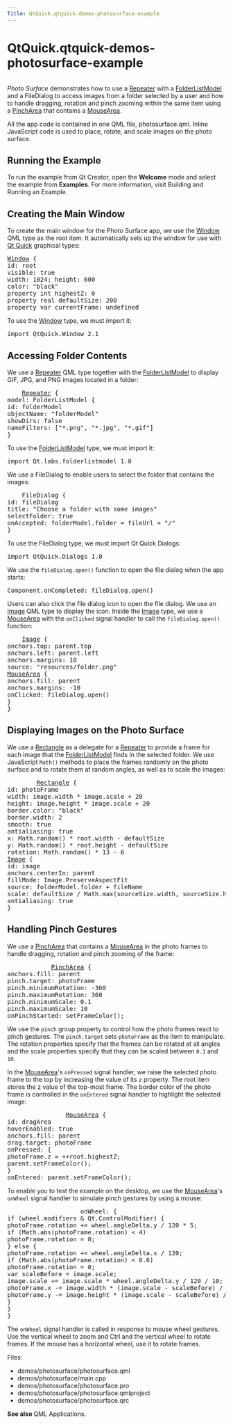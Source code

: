 ```yaml
---
Title: QtQuick.qtquick-demos-photosurface-example
---
```


# QtQuick.qtquick-demos-photosurface-example

<span class="subtitle"></span>
<!-- $$$demos/photosurface-description -->
<p class="centerAlign"><img src="../../../../media/qtquick-demo-photosurface-small.png" alt="" /></p><p><i>Photo Surface</i> demonstrates how to use a <a href="QtQuick.Repeater.md">Repeater</a> with a <a href="Qt.labs.folderlistmodel.FolderListModel.md">FolderListModel</a> and a FileDialog to access images from a folder selected by a user and how to handle dragging, rotation and pinch zooming within the same item using a <a href="QtQuick.PinchArea.md">PinchArea</a> that contains a <a href="QtQuick.MouseArea.md">MouseArea</a>.</p>
<p>All the app code is contained in one QML file, photosurface.qml. Inline JavaScript code is used to place, rotate, and scale images on the photo surface.</p>
<h2 id="running-the-example">Running the Example</h2>
<p>To run the example from Qt Creator, open the <b>Welcome</b> mode and select the example from <b>Examples</b>. For more information, visit Building and Running an Example.</p>
<h2 id="creating-the-main-window">Creating the Main Window</h2>
<p>To create the main window for the Photo Surface app, we use the <a href="QtQuick.Window.Window.md">Window</a> QML type as the root item. It automatically sets up the window for use with <a href="QtQuick.qtquick-index.md">Qt Quick</a> graphical types:</p>
<pre class="qml"><span class="type"><a href="QtQuick.Window.Window.md">Window</a></span> {
<span class="name">id</span>: <span class="name">root</span>
<span class="name">visible</span>: <span class="number">true</span>
<span class="name">width</span>: <span class="number">1024</span>; <span class="name">height</span>: <span class="number">600</span>
<span class="name">color</span>: <span class="string">&quot;black&quot;</span>
property <span class="type">int</span> <span class="name">highestZ</span>: <span class="number">0</span>
property <span class="type">real</span> <span class="name">defaultSize</span>: <span class="number">200</span>
property <span class="type">var</span> <span class="name">currentFrame</span>: <span class="name">undefined</span></pre>
<p>To use the <a href="QtQuick.Window.Window.md">Window</a> type, we must import it:</p>
<pre class="cpp">import <span class="type">QtQuick</span><span class="operator">.</span>Window <span class="number">2.1</span></pre>
<h2 id="accessing-folder-contents">Accessing Folder Contents</h2>
<p>We use a <a href="QtQuick.Repeater.md">Repeater</a> QML type together with the <a href="Qt.labs.folderlistmodel.FolderListModel.md">FolderListModel</a> to display GIF, JPG, and PNG images located in a folder:</p>
<pre class="qml">    <span class="type"><a href="QtQuick.Repeater.md">Repeater</a></span> {
<span class="name">model</span>: <span class="name">FolderListModel</span> {
<span class="name">id</span>: <span class="name">folderModel</span>
<span class="name">objectName</span>: <span class="string">&quot;folderModel&quot;</span>
<span class="name">showDirs</span>: <span class="number">false</span>
<span class="name">nameFilters</span>: [<span class="string">&quot;*.png&quot;</span>, <span class="string">&quot;*.jpg&quot;</span>, <span class="string">&quot;*.gif&quot;</span>]
}</pre>
<p>To use the <a href="Qt.labs.folderlistmodel.FolderListModel.md">FolderListModel</a> type, we must import it:</p>
<pre class="cpp">import <span class="type">Qt</span><span class="operator">.</span>labs<span class="operator">.</span>folderlistmodel <span class="number">1.0</span></pre>
<p>We use a FileDialog to enable users to select the folder that contains the images:</p>
<pre class="qml">    <span class="type">FileDialog</span> {
<span class="name">id</span>: <span class="name">fileDialog</span>
<span class="name">title</span>: <span class="string">&quot;Choose a folder with some images&quot;</span>
<span class="name">selectFolder</span>: <span class="number">true</span>
<span class="name">onAccepted</span>: <span class="name">folderModel</span>.<span class="name">folder</span> <span class="operator">=</span> <span class="name">fileUrl</span> <span class="operator">+</span> <span class="string">&quot;/&quot;</span>
}</pre>
<p>To use the FileDialog type, we must import Qt Quick Dialogs:</p>
<pre class="cpp">import <span class="type">QtQuick</span><span class="operator">.</span>Dialogs <span class="number">1.0</span></pre>
<p>We use the <code>fileDialog.open()</code> function to open the file dialog when the app starts:</p>
<pre class="cpp">Component<span class="operator">.</span>onCompleted: fileDialog<span class="operator">.</span>open()</pre>
<p>Users can also click the file dialog icon to open the file dialog. We use an <a href="QtQuick.imageelements/#image">Image</a> QML type to display the icon. Inside the <a href="QtQuick.imageelements/#image">Image</a> type, we use a <a href="QtQuick.MouseArea.md">MouseArea</a> with the <code>onClicked</code> signal handler to call the <code>fileDialog.open()</code> function:</p>
<pre class="qml">    <span class="type"><a href="QtQuick.Image.md">Image</a></span> {
<span class="name">anchors</span>.top: <span class="name">parent</span>.<span class="name">top</span>
<span class="name">anchors</span>.left: <span class="name">parent</span>.<span class="name">left</span>
<span class="name">anchors</span>.margins: <span class="number">10</span>
<span class="name">source</span>: <span class="string">&quot;resources/folder.png&quot;</span>
<span class="type"><a href="QtQuick.MouseArea.md">MouseArea</a></span> {
<span class="name">anchors</span>.fill: <span class="name">parent</span>
<span class="name">anchors</span>.margins: -<span class="number">10</span>
<span class="name">onClicked</span>: <span class="name">fileDialog</span>.<span class="name">open</span>()
}
}</pre>
<h2 id="displaying-images-on-the-photo-surface">Displaying Images on the Photo Surface</h2>
<p>We use a <a href="QtQuick.Rectangle.md">Rectangle</a> as a delegate for a <a href="QtQuick.Repeater.md">Repeater</a> to provide a frame for each image that the <a href="Qt.labs.folderlistmodel.FolderListModel.md">FolderListModel</a> finds in the selected folder. We use JavaScript <code>Math()</code> methods to place the frames randomly on the photo surface and to rotate them at random angles, as well as to scale the images:</p>
<pre class="qml">        <span class="type"><a href="QtQuick.Rectangle.md">Rectangle</a></span> {
<span class="name">id</span>: <span class="name">photoFrame</span>
<span class="name">width</span>: <span class="name">image</span>.<span class="name">width</span> <span class="operator">*</span> <span class="name">image</span>.<span class="name">scale</span> <span class="operator">+</span> <span class="number">20</span>
<span class="name">height</span>: <span class="name">image</span>.<span class="name">height</span> <span class="operator">*</span> <span class="name">image</span>.<span class="name">scale</span> <span class="operator">+</span> <span class="number">20</span>
<span class="name">border</span>.color: <span class="string">&quot;black&quot;</span>
<span class="name">border</span>.width: <span class="number">2</span>
<span class="name">smooth</span>: <span class="number">true</span>
<span class="name">antialiasing</span>: <span class="number">true</span>
<span class="name">x</span>: <span class="name">Math</span>.<span class="name">random</span>() <span class="operator">*</span> <span class="name">root</span>.<span class="name">width</span> <span class="operator">-</span> <span class="name">defaultSize</span>
<span class="name">y</span>: <span class="name">Math</span>.<span class="name">random</span>() <span class="operator">*</span> <span class="name">root</span>.<span class="name">height</span> <span class="operator">-</span> <span class="name">defaultSize</span>
<span class="name">rotation</span>: <span class="name">Math</span>.<span class="name">random</span>() <span class="operator">*</span> <span class="number">13</span> <span class="operator">-</span> <span class="number">6</span>
<span class="type"><a href="QtQuick.Image.md">Image</a></span> {
<span class="name">id</span>: <span class="name">image</span>
<span class="name">anchors</span>.centerIn: <span class="name">parent</span>
<span class="name">fillMode</span>: <span class="name">Image</span>.<span class="name">PreserveAspectFit</span>
<span class="name">source</span>: <span class="name">folderModel</span>.<span class="name">folder</span> <span class="operator">+</span> <span class="name">fileName</span>
<span class="name">scale</span>: <span class="name">defaultSize</span> <span class="operator">/</span> <span class="name">Math</span>.<span class="name">max</span>(<span class="name">sourceSize</span>.<span class="name">width</span>, <span class="name">sourceSize</span>.<span class="name">height</span>)
<span class="name">antialiasing</span>: <span class="number">true</span>
}</pre>
<h2 id="handling-pinch-gestures">Handling Pinch Gestures</h2>
<p>We use a <a href="QtQuick.PinchArea.md">PinchArea</a> that contains a <a href="QtQuick.MouseArea.md">MouseArea</a> in the photo frames to handle dragging, rotation and pinch zooming of the frame:</p>
<pre class="qml">            <span class="type"><a href="QtQuick.PinchArea.md">PinchArea</a></span> {
<span class="name">anchors</span>.fill: <span class="name">parent</span>
<span class="name">pinch</span>.target: <span class="name">photoFrame</span>
<span class="name">pinch</span>.minimumRotation: -<span class="number">360</span>
<span class="name">pinch</span>.maximumRotation: <span class="number">360</span>
<span class="name">pinch</span>.minimumScale: <span class="number">0.1</span>
<span class="name">pinch</span>.maximumScale: <span class="number">10</span>
<span class="name">onPinchStarted</span>: <span class="name">setFrameColor</span>();</pre>
<p>We use the <code>pinch</code> group property to control how the photo frames react to pinch gestures. The <code>pinch.target</code> sets <code>photoFrame</code> as the item to manipulate. The rotation properties specify that the frames can be rotated at all angles and the scale properties specify that they can be scaled between <code>0.1</code> and <code>10</code>.</p>
<p>In the <a href="QtQuick.MouseArea.md">MouseArea</a>'s <code>onPressed</code> signal handler, we raise the selected photo frame to the top by increasing the value of its <code>z</code> property. The root item stores the z value of the top-most frame. The border color of the photo frame is controlled in the <code>onEntered</code> signal handler to highlight the selected image:</p>
<pre class="qml">                <span class="type"><a href="QtQuick.MouseArea.md">MouseArea</a></span> {
<span class="name">id</span>: <span class="name">dragArea</span>
<span class="name">hoverEnabled</span>: <span class="number">true</span>
<span class="name">anchors</span>.fill: <span class="name">parent</span>
<span class="name">drag</span>.target: <span class="name">photoFrame</span>
<span class="name">onPressed</span>: {
<span class="name">photoFrame</span>.<span class="name">z</span> <span class="operator">=</span> ++<span class="name">root</span>.<span class="name">highestZ</span>;
<span class="name">parent</span>.<span class="name">setFrameColor</span>();
}
<span class="name">onEntered</span>: <span class="name">parent</span>.<span class="name">setFrameColor</span>();</pre>
<p>To enable you to test the example on the desktop, we use the <a href="QtQuick.MouseArea.md">MouseArea</a>'s <code>onWheel</code> signal handler to simulate pinch gestures by using a mouse:</p>
<pre class="qml">                    <span class="name">onWheel</span>: {
<span class="keyword">if</span> (<span class="name">wheel</span>.<span class="name">modifiers</span> <span class="operator">&amp;</span> <span class="name">Qt</span>.<span class="name">ControlModifier</span>) {
<span class="name">photoFrame</span>.<span class="name">rotation</span> <span class="operator">+=</span> <span class="name">wheel</span>.<span class="name">angleDelta</span>.<span class="name">y</span> <span class="operator">/</span> <span class="number">120</span> <span class="operator">*</span> <span class="number">5</span>;
<span class="keyword">if</span> (<span class="name">Math</span>.<span class="name">abs</span>(<span class="name">photoFrame</span>.<span class="name">rotation</span>) <span class="operator">&lt;</span> <span class="number">4</span>)
<span class="name">photoFrame</span>.<span class="name">rotation</span> <span class="operator">=</span> <span class="number">0</span>;
} <span class="keyword">else</span> {
<span class="name">photoFrame</span>.<span class="name">rotation</span> <span class="operator">+=</span> <span class="name">wheel</span>.<span class="name">angleDelta</span>.<span class="name">x</span> <span class="operator">/</span> <span class="number">120</span>;
<span class="keyword">if</span> (<span class="name">Math</span>.<span class="name">abs</span>(<span class="name">photoFrame</span>.<span class="name">rotation</span>) <span class="operator">&lt;</span> <span class="number">0.6</span>)
<span class="name">photoFrame</span>.<span class="name">rotation</span> <span class="operator">=</span> <span class="number">0</span>;
var <span class="name">scaleBefore</span> = <span class="name">image</span>.<span class="name">scale</span>;
<span class="name">image</span>.<span class="name">scale</span> <span class="operator">+=</span> <span class="name">image</span>.<span class="name">scale</span> <span class="operator">*</span> <span class="name">wheel</span>.<span class="name">angleDelta</span>.<span class="name">y</span> <span class="operator">/</span> <span class="number">120</span> <span class="operator">/</span> <span class="number">10</span>;
<span class="name">photoFrame</span>.<span class="name">x</span> <span class="operator">-=</span> <span class="name">image</span>.<span class="name">width</span> <span class="operator">*</span> (<span class="name">image</span>.<span class="name">scale</span> <span class="operator">-</span> <span class="name">scaleBefore</span>) <span class="operator">/</span> <span class="number">2.0</span>;
<span class="name">photoFrame</span>.<span class="name">y</span> <span class="operator">-=</span> <span class="name">image</span>.<span class="name">height</span> <span class="operator">*</span> (<span class="name">image</span>.<span class="name">scale</span> <span class="operator">-</span> <span class="name">scaleBefore</span>) <span class="operator">/</span> <span class="number">2.0</span>;
}
}
}</pre>
<p>The <code>onWheel</code> signal handler is called in response to mouse wheel gestures. Use the vertical wheel to zoom and Ctrl and the vertical wheel to rotate frames. If the mouse has a horizontal wheel, use it to rotate frames.</p>
<p>Files:</p>
<ul>
<li>demos/photosurface/photosurface.qml</li>
<li>demos/photosurface/main.cpp</li>
<li>demos/photosurface/photosurface.pro</li>
<li>demos/photosurface/photosurface.qmlproject</li>
<li>demos/photosurface/photosurface.qrc</li>
</ul>
<p><b>See also </b>QML Applications.</p>
<!-- @@@demos/photosurface -->
